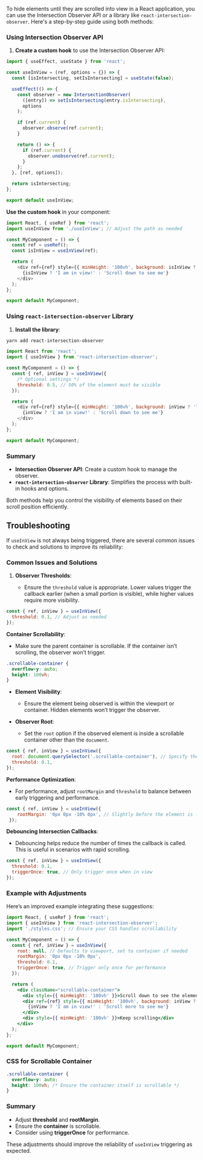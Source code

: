 To hide elements until they are scrolled into view in a React application, you can use the Intersection Observer API or a library like `react-intersection-observer`. Here's a step-by-step guide using both methods:

### Using Intersection Observer API

1. **Create a custom hook** to use the Intersection Observer API:

```javascript
import { useEffect, useState } from 'react';

const useInView = (ref, options = {}) => {
  const [isIntersecting, setIsIntersecting] = useState(false);

  useEffect(() => {
    const observer = new IntersectionObserver(
      ([entry]) => setIsIntersecting(entry.isIntersecting),
      options
    );

    if (ref.current) {
      observer.observe(ref.current);
    }

    return () => {
      if (ref.current) {
        observer.unobserve(ref.current);
      }
    };
  }, [ref, options]);

  return isIntersecting;
};

export default useInView;

```

**Use the custom hook** in your component:


```javascript
import React, { useRef } from 'react';
import useInView from './useInView'; // Adjust the path as needed

const MyComponent = () => {
  const ref = useRef();
  const isInView = useInView(ref);

  return (
    <div ref={ref} style={{ minHeight: '100vh', background: isInView ? 'lightgreen' : 'lightcoral' }}>
      {isInView ? 'I am in view!' : 'Scroll down to see me'}
    </div>
  );
};

export default MyComponent;

```

### Using `react-intersection-observer` Library

1. **Install the library**:


```bash
yarn add react-intersection-observer

```


```javascript
import React from 'react';
import { useInView } from 'react-intersection-observer';

const MyComponent = () => {
  const { ref, inView } = useInView({
    /* Optional settings */
    threshold: 0.5, // 50% of the element must be visible
  });

  return (
    <div ref={ref} style={{ minHeight: '100vh', background: inView ? 'lightgreen' : 'lightcoral' }}>
      {inView ? 'I am in view!' : 'Scroll down to see me'}
    </div>
  );
};

export default MyComponent;

```

### Summary

- **Intersection Observer API**: Create a custom hook to manage the observer.
- **`react-intersection-observer` Library**: Simplifies the process with built-in hooks and options.

Both methods help you control the visibility of elements based on their scroll position efficiently.

## Troubleshooting 

If `useInView` is not always being triggered, there are several common issues to check and solutions to improve its reliability:

### Common Issues and Solutions

1. **Observer Thresholds**:
    
    - Ensure the `threshold` value is appropriate. Lower values trigger the callback earlier (when a small portion is visible), while higher values require more visibility.
```javascript
const { ref, inView } = useInView({
  threshold: 0.1, // Adjust as needed
});

```

**Container Scrollability**:

- Make sure the parent container is scrollable. If the container isn’t scrolling, the observer won’t trigger.



```css
.scrollable-container {
  overflow-y: auto;
  height: 100vh;
}

```
- **Element Visibility**:
    
    - Ensure the element being observed is within the viewport or container. Hidden elements won’t trigger the observer.
- **Observer Root**:
    
    - Set the `root` option if the observed element is inside a scrollable container other than the `document`.
```javascript
const { ref, inView } = useInView({
  root: document.querySelector('.scrollable-container'), // Specify the scrollable container
  threshold: 0.1,
});
```



**Performance Optimization**:

- For performance, adjust `rootMargin` and `threshold` to balance between early triggering and performance.


```javascript
const { ref, inView } = useInView({ 
	rootMargin: '0px 0px -10% 0px', // Slightly before the element is fully in view threshold: 0.1
 });
```

**Debouncing Intersection Callbacks**:

- Debouncing helps reduce the number of times the callback is called. This is useful in scenarios with rapid scrolling.

```javascript
const { ref, inView } = useInView({
  threshold: 0.1,
  triggerOnce: true, // Only trigger once when in view
});

```

### Example with Adjustments

Here’s an improved example integrating these suggestions:


```jsx
import React, { useRef } from 'react';
import { useInView } from 'react-intersection-observer';
import './styles.css'; // Ensure your CSS handles scrollability

const MyComponent = () => {
  const { ref, inView } = useInView({
    root: null, // Defaults to viewport, set to container if needed
    rootMargin: '0px 0px -10% 0px',
    threshold: 0.1,
    triggerOnce: true, // Trigger only once for performance
  });

  return (
    <div className="scrollable-container">
      <div style={{ minHeight: '100vh' }}>Scroll down to see the element</div>
      <div ref={ref} style={{ minHeight: '100vh', background: inView ? 'lightgreen' : 'lightcoral' }}>
        {inView ? 'I am in view!' : 'Scroll more to see me'}
      </div>
      <div style={{ minHeight: '100vh' }}>Keep scrolling</div>
    </div>
  );
};

export default MyComponent;

```

### CSS for Scrollable Container

```css
.scrollable-container {
  overflow-y: auto;
  height: 100vh; /* Ensure the container itself is scrollable */
}

```


### Summary

- Adjust **threshold** and **rootMargin**.
- Ensure the **container** is scrollable.
- Consider using **triggerOnce** for performance.

These adjustments should improve the reliability of `useInView` triggering as expected.

